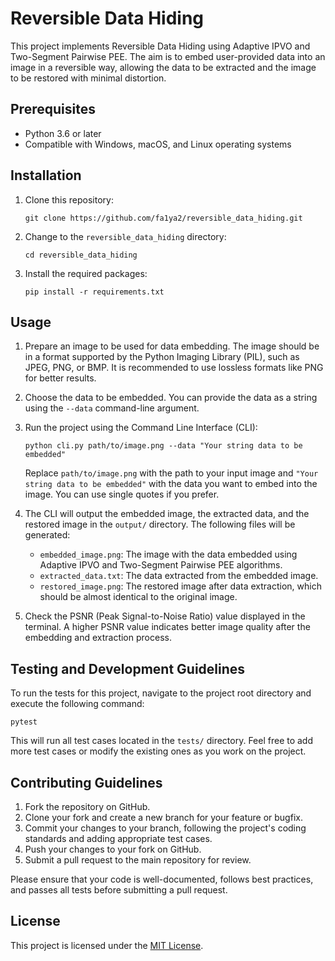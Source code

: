 # Reversible Data Hiding

This project implements Reversible Data Hiding using Adaptive IPVO and Two-Segment Pairwise PEE. The aim is to embed user-provided data into an image in a reversible way, allowing the data to be extracted and the image to be restored with minimal distortion.

## Prerequisites

- Python 3.6 or later
- Compatible with Windows, macOS, and Linux operating systems

## Installation

1. Clone this repository:

   ```
   git clone https://github.com/fa1ya2/reversible_data_hiding.git
   ```

2. Change to the `reversible_data_hiding` directory:

   ```
   cd reversible_data_hiding
   ```

3. Install the required packages:

   ```
   pip install -r requirements.txt
   ```

## Usage

1. Prepare an image to be used for data embedding. The image should be in a format supported by the Python Imaging Library (PIL), such as JPEG, PNG, or BMP. It is recommended to use lossless formats like PNG for better results.

2. Choose the data to be embedded. You can provide the data as a string using the `--data` command-line argument.

3. Run the project using the Command Line Interface (CLI):

   ```
   python cli.py path/to/image.png --data "Your string data to be embedded"
   ```

   Replace `path/to/image.png` with the path to your input image and `"Your string data to be embedded"` with the data you want to embed into the image. You can use single quotes if you prefer.

4. The CLI will output the embedded image, the extracted data, and the restored image in the `output/` directory. The following files will be generated:

   - `embedded_image.png`: The image with the data embedded using Adaptive IPVO and Two-Segment Pairwise PEE algorithms.
   - `extracted_data.txt`: The data extracted from the embedded image.
   - `restored_image.png`: The restored image after data extraction, which should be almost identical to the original image.

5. Check the PSNR (Peak Signal-to-Noise Ratio) value displayed in the terminal. A higher PSNR value indicates better image quality after the embedding and extraction process.

## Testing and Development Guidelines

To run the tests for this project, navigate to the project root directory and execute the following command:

```
pytest
```

This will run all test cases located in the `tests/` directory. Feel free to add more test cases or modify the existing ones as you work on the project.

## Contributing Guidelines

1. Fork the repository on GitHub.
2. Clone your fork and create a new branch for your feature or bugfix.
3. Commit your changes to your branch, following the project's coding standards and adding appropriate test cases.
4. Push your changes to your fork on GitHub.
5. Submit a pull request to the main repository for review.

Please ensure that your code is well-documented, follows best practices, and passes all tests before submitting a pull request.

## License

This project is licensed under the [MIT License](LICENSE).
